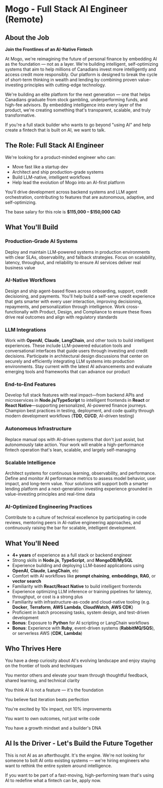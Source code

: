 # Mogo - Full Stack AI Engineer (Remote)

## About the Job
**Join the Frontlines of an AI-Native Fintech**

At Mogo, we're reimagining the future of personal finance by embedding AI as the foundation — not as a layer. We're building intelligent, self-optimizing systems that aim to help millions of Canadians invest more intelligently and access credit more responsibly. Our platform is designed to break the cycle of short-term thinking in wealth and lending by combining proven value-investing principles with cutting-edge technology.

We're building an elite platform for the next generation — one that helps Canadians graduate from stock gambling, underperforming funds, and high-fee advisors. By embedding intelligence into every layer of the product, we're creating something that's transparent, scalable, and truly transformative.

If you're a full stack builder who wants to go beyond "using AI" and help create a fintech that is built on AI, we want to talk.

## The Role: Full Stack AI Engineer

We're looking for a product-minded engineer who can:

- Move fast like a startup dev
- Architect and ship production-grade systems
- Build LLM-native, intelligent workflows
- Help lead the evolution of Mogo into an AI-first platform

You'll drive development across backend systems and LLM agent orchestration, contributing to features that are autonomous, adaptive, and self-optimizing.

The base salary for this role is **$115,000 – $150,000 CAD**

## What You'll Build

### Production-Grade AI Systems
Deploy and maintain LLM-powered systems in production environments with clear SLAs, observability, and fallback strategies. Focus on scalability, latency, throughput, and reliability to ensure AI services deliver real business value

### AI-Native Workflows
Design and ship agent-based flows across onboarding, support, credit decisioning, and payments. You'll help build a self-serve credit experience that gets smarter with every user interaction, improving decisioning, repayments, and personalization through intelligence. Work cross-functionally with Product, Design, and Compliance to ensure these flows drive real outcomes and align with regulatory standards

### LLM Integrations
Work with **OpenAI**, **Claude**, **LangChain**, and other tools to build intelligent experiences. These include LLM-powered education tools and conversational interfaces that guide users through investing and credit decisions. Participate in architectural design discussions that center on securely and efficiently integrating LLM systems into production environments. Stay current with the latest AI advancements and evaluate emerging tools and frameworks that can advance our product

### End-to-End Features
Develop full stack features with real impact—from backend APIs and microservices in **Node.js/TypeScript** to intelligent frontends in **React** or **React Native**—supporting personalized, AI-powered finance journeys. Champion best practices in testing, deployment, and code quality through modern development workflows (**TDD**, **CI/CD**, AI-driven testing)

### Autonomous Infrastructure
Replace manual ops with AI-driven systems that don't just assist, but autonomously take action. Your work will enable a high-performance fintech operation that's lean, scalable, and largely self-managing

### Scalable Intelligence
Architect systems for continuous learning, observability, and performance. Define and monitor AI performance metrics to assess model behavior, user impact, and long-term value. Your solutions will support both a smarter lending platform and a next-generation investing experience grounded in value-investing principles and real-time data

### AI-Optimized Engineering Practices
Contribute to a culture of technical excellence by participating in code reviews, mentoring peers in AI-native engineering approaches, and continuously raising the bar for scalable, intelligent development.

## What You'll Need

- **4+ years** of experience as a full stack or backend engineer
- Strong skills in **Node.js**, **TypeScript**, and **MongoDB/MySQL**
- Experience building and deploying LLM-based applications using **OpenAI**, **Claude**, **LangChain**, etc
- Comfort with AI workflows like **prompt chaining**, **embeddings**, **RAG**, or **vector search**
- Familiarity with **React/React Native** to build intelligent frontends
- Experience optimizing LLM inference or training pipelines for latency, throughput, or cost is a strong plus
- Familiarity with infrastructure-as-code and cloud-native tooling (e.g. **Docker**, **Terraform**, **AWS Lambda**, **CloudWatch**, **AWS CDK**)
- Proficient in batch processing tasks, system design, and test-driven development
- **Bonus**: Exposure to **Python** for AI scripting or LangChain workflows
- **Bonus**: Experience with **Ruby**, event-driven systems (**RabbitMQ/SQS**), or serverless AWS (**CDK**, **Lambda**)

## Who Thrives Here

You have a deep curiosity about AI's evolving landscape and enjoy staying on the frontier of tools and techniques

You mentor others and elevate your team through thoughtful feedback, shared learning, and technical clarity

You think AI is not a feature — it's the foundation

You believe fast iteration beats perfection

You're excited by 10x impact, not 10% improvements

You want to own outcomes, not just write code

You have a growth mindset and a builder's DNA

## AI Is the Driver - Let's Build the Future Together

This is not AI as an afterthought. It's the engine. We're not looking for someone to bolt AI onto existing systems — we're hiring engineers who want to rethink the entire system around intelligence.

If you want to be part of a fast-moving, high-performing team that's using AI to redefine what a fintech can be, apply now.
